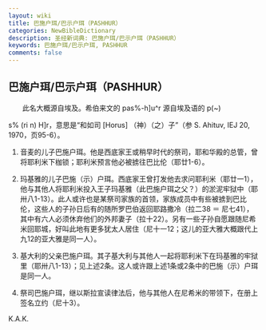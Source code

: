 ```yaml
---
layout: wiki
title: 巴施户珥/巴示户珥（PASHHUR）
categories: NewBibleDictionary
description: 圣经新词典: 巴施户珥/巴示户珥（PASHHUR）
keywords: 巴施户珥/巴示户珥, PASHHUR
comments: false
---
```


## 巴施户珥/巴示户珥（PASHHUR）

　　此名大概源自埃及。希伯来文的 pas%-h]u^r 源自埃及语的 p(~)

s% (ri n) H]r，意思是“和如司 [Horus] （神）（之）子”（参 S. Ahituv, IEJ 20, 1970，页95-6）。

1. 音麦的儿子巴施户珥。他是西底家王或稍早时代的祭司，耶和华殿的总管，曾将耶利米下枷锁；耶利米预言他必被掳往巴比伦（耶廿1-6）。

2. 玛基雅的儿子巴施（示）户珥。西底家王曾打发他去求问耶利米（耶廿一1），他与其他人将耶利米投入王子玛基雅（此巴施户珥之父？）的淤泥牢狱中（耶卅八1-13）。此人或许也是某祭司家族的首领，家族成员中有些被掳到巴比伦，这些人的子孙日后有的随所罗巴伯返回耶路撒冷（拉二38 ＝ 尼七41），其中有六人必须休弃他们的外邦妻子（拉十22）。另有一些子孙自愿跟随尼希米回耶城，好叫此地有更多犹太人居住（尼十一12；这儿的亚大雅大概跟代上九12的亚大雅是同一人）。

3. 基大利的父亲巴施户珥。其子基大利与其他人一起将耶利米下在玛基雅的牢狱里（耶卅八1-13）；见上述2条。这人或许跟上述1条或2条中的巴施（示）户珥是同一人。

4. 祭司巴施户珥，继以斯拉宣读律法后，他与其他人在尼希米的带领下，在册上签名立约（尼十3）。

K.A.K.









